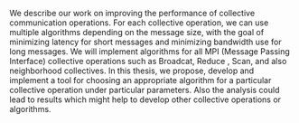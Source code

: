 We describe our work on improving the performance of collective communication
operations. For each collective operation, we can use multiple algorithms depending
on the message size, with the goal of minimizing latency for short messages and
minimizing bandwidth use for long messages. We will implement algorithms for all
MPI (Message Passing Interface) collective operations such as Broadcat, Reduce ,
Scan, and also neighborhood collectives.
In this thesis, we propose, develop and implement a tool for choosing an appropriate
algorithm for a particular collective operation under particular parameters. Also
the analysis could lead to results which might help to develop other collective operations
or algorithms.